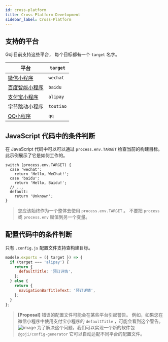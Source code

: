 ```yaml
---
id: cross-platform
title: Cross-Platform Development
sidebar_label: Cross-Platform
---
```


## 支持的平台

Goji目前支持这些平台， 每个目标都有一个 `target` 名字。

| 平台                                                                   | `target`  |
| -------------------------------------------------------------------- | --------- |
| [微信小程序](https://developers.weixin.qq.com/miniprogram/dev/framework/) | `wechat`  |
| [百度智能小程序](https://smartprogram.baidu.com/developer/index.html)       | `baidu`   |
| [支付宝小程序](https://open.alipay.com/channel/miniIndex.htm)              | `alipay`  |
| [字节跳动小程序](https://microapp.bytedance.com/)                           | `toutiao` |
| [QQ小程序](https://q.qq.com/)                                           | `qq`      |

## JavaScript 代码中的条件判断

在 JavaScript 代码中可以可以通过 `process.env.TARGET` 检查当前的构建目标。 此示例展示了它是如何工作的。

```tsx
switch (process.env.TARGET) {
  case 'wechat':
    return 'Hello, WeChat!';
  case 'baidu':
    return 'Hello, Baidu!';
  // ...
  default:
    return 'Unknown';
}
```

> 您应该始终作为一个整体去使用 `process.env.TARGET` 。 不要把 ` process ` 或 `process.env` 赋值到另一个变量。

## 配置代码中的条件判断

只有 `.config.js` 配置文件支持查构建目标。

```js
modele.exports = ({ target }) => {
  if (target === 'alipay') {
    return {
      defaultTitle: '预订详情',
    };
  } else {
    return {
      navigationBarTitleText: '预订详情',
    };
  }
};
```

> **[Proposal]** 错误的配置文件可能会在某些平台引起警告。 例如，如果您在微信小程序中使用支付宝小程序的 `defaultTitle` ，可能会看到这个警告。 ![image](https://user-images.githubusercontent.com/1812118/68004991-9f61b300-fcae-11e9-9892-4797f2a9da7d.png) 为了解决这个问题，我们可以实现一个新的软件包 `@goji/config-generator` 它可以自动适配不同平台的配置文件。
